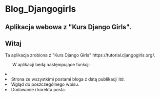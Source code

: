 # Blog_Djangogirls
<h2>Aplikacja webowa z "Kurs Django Girls".</h2>
<p></p>
<h2>Witaj</h2>
<p></p>
Ta aplikacja zrobiona z "Kurs Django Girls" https://tutorial.djangogirls.org/.
<p></p>
<ul>W aplikacji bedą nastęmpujące funkcji:</ul>
    <li><img src="https://www.dropbox.com/s/7bsvx5bg2kl6f0q/ff.png?dl=0" alt="" sizes="" srcset="" height=”800px”></li>
    <li>Strona ze wszystkimi postami bloga z datą publikacji itd.</li>
    <li>Wgląd do poszczególnego wpisu.</li>
    <li>Dodawanie i korekta posta.</li>
